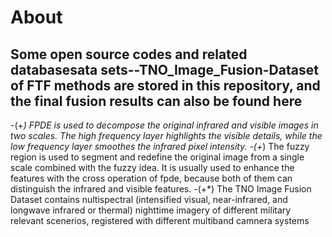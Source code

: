 About
====
Some open source codes and related databasesata sets--TNO_Image_Fusion-Dataset of FTF methods are stored in this repository, and the final fusion results can also be found here
----------
 -(+*)  FPDE is used to decompose the original infrared and visible images in two scales. The high frequency layer highlights the visible details, while the low frequency layer smoothes the infrared pixel intensity.
 -(+*)  The fuzzy region is used to segment and redefine the original image from a single scale combined with the fuzzy idea. It is usually used to enhance the features with the cross operation of fpde, because both of them can distinguish the infrared and visible features.
 -(+*)  The TNO Image Fusion Dataset contains nultispectral (intensified visual, near-infrared, and longwave infrared or thermal) nighttime imagery of different military relevant scenerios, registered with different multiband camnera systems
